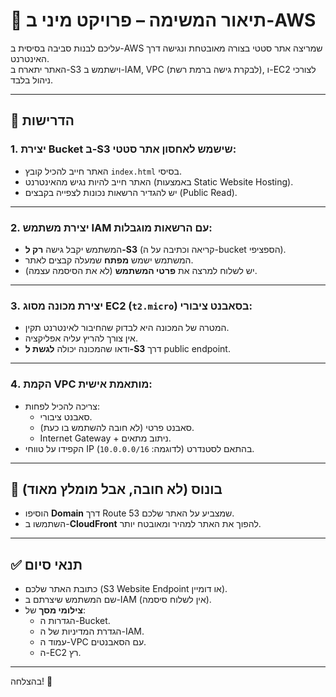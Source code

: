 # 🔧 תיאור המשימה – פרויקט מיני ב-AWS

עליכם לבנות סביבה בסיסית ב-AWS שמריצה אתר סטטי בצורה מאובטחת ונגישה דרך האינטרנט.  
האתר יתארח ב-S3 וישתמש ב-IAM, VPC (לבקרת גישה ברמת רשת), ו-EC2 לצורכי ניהול בלבד.

---

## 📝 הדרישות

### 1. יצירת Bucket ב-S3 שישמש לאחסון אתר סטטי:

- האתר חייב להכיל קובץ `index.html` בסיסי.
- האתר חייב להיות נגיש מהאינטרנט (באמצעות Static Website Hosting).
- יש להגדיר הרשאות נכונות לצפייה בקבצים (Public Read).

---

### 2. יצירת משתמש IAM עם הרשאות מוגבלות:

- המשתמש יקבל גישה **רק ל-S3** (קריאה וכתיבה על ה-bucket הספציפי).
- המשתמש ישמש **מפתח** שמעלה קבצים לאתר.
- יש לשלוח למרצה את **פרטי המשתמש** (לא את הסיסמה עצמה).

---

### 3. יצירת מכונה מסוג EC2 (`t2.micro`) בסאבנט ציבורי:

- המטרה של המכונה היא לבדוק שהחיבור לאינטרנט תקין.
- אין צורך להריץ עליה אפליקציה.
- ודאו שהמכונה יכולה **לגשת ל-S3** דרך public endpoint.

---

### 4. הקמת VPC מותאמת אישית:

- צריכה להכיל לפחות:
  - סאבנט ציבורי.
  - סאבנט פרטי (לא חובה להשתמש בו כעת).
  - Internet Gateway + ניתוב מתאים.
- הקפידו על טווחי IP בהתאם לסטנדרט (לדוגמה: `10.0.0.0/16`).

---

## 🌟 בונוס (לא חובה, אבל מומלץ מאוד)

- הוסיפו **Domain** דרך Route 53 שמצביע על האתר שלכם.
- השתמשו ב-**CloudFront** להפוך את האתר למהיר ומאובטח יותר.

---

## ✅ תנאי סיום

- כתובת האתר שלכם (S3 Website Endpoint או דומיין).
- שם המשתמש שיצרתם ב-IAM (אין לשלוח סיסמה).
- **צילומי מסך** של:
  - הגדרות ה-Bucket.
  - הגדרת המדיניות של ה-IAM.
  - עמוד ה-VPC עם הסאבנטים.
  - ה-EC2 רץ.

---

בהצלחה! 🚀
